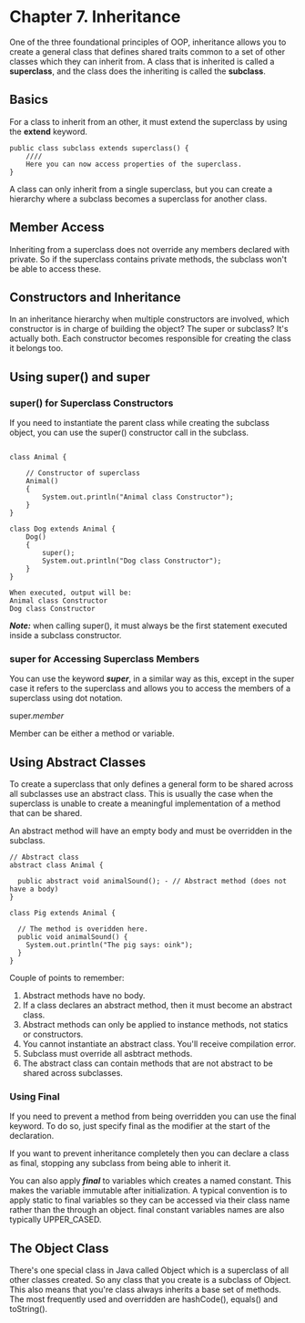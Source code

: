 # Chapter 7. Inheritance

One of the three foundational principles of OOP, inheritance allows you to create a general class that defines shared 
traits common to a set of other classes which they can inherit from. A class that is inherited is called a **superclass**, 
and the class does the inheriting is called the **subclass**.

## Basics
For a class to inherit from an other, it must extend the superclass by using the **extend** keyword. 

```aidl
public class subclass extends superclass() {
    ////
    Here you can now access properties of the superclass.
}
```

A class can only inherit from a single superclass, but you can create a hierarchy where a subclass becomes a superclass 
for another class.

## Member Access
Inheriting from a superclass does not override any members declared with private. So if the superclass contains private 
methods, the subclass won't be able to access these.

## Constructors and Inheritance
In an inheritance hierarchy when multiple constructors are involved, which constructor is in charge of building the object?
The super or subclass? 
It's actually both. Each constructor becomes responsible for creating the class it belongs too.

## Using super() and super

### super() for Superclass Constructors
If you need to instantiate the parent class while creating the subclass object, you can use the super() constructor call
in the subclass. 

```aidl

class Animal {
 
    // Constructor of superclass
    Animal()
    {
        System.out.println("Animal class Constructor");
    }
}

class Dog extends Animal {
    Dog()
    {
        super();
        System.out.println("Dog class Constructor");
    }
}

When executed, output will be:
Animal class Constructor
Dog class Constructor
```
***Note:*** when calling super(), it must always be the first statement executed inside a subclass constructor.

### super for Accessing Superclass Members
You can use the keyword ***super***, in a similar way as this, except in the super case it refers to the superclass and 
allows you to access the members of a superclass using dot notation.

super._member_

Member can be either a method or variable.

## Using Abstract Classes
To create a superclass that only defines a general form to be shared across all subclasses use an abstract class. 
This is usually the case when the superclass is unable to create a meaningful implementation of a method that can be shared.

An abstract method will have an empty body and must be overridden in the subclass.

```aidl
// Abstract class
abstract class Animal {

  public abstract void animalSound(); - // Abstract method (does not have a body)
}

class Pig extends Animal {
  
  // The method is overidden here.
  public void animalSound() {
    System.out.println("The pig says: oink");
  }
}

```

Couple of points to remember:
1. Abstract methods have no body.
2. If a class declares an abstract method, then it must become an abstract class.
3. Abstract methods can only be applied to instance methods, not statics or constructors.
4. You cannot instantiate an abstract class. You'll receive compilation error.
5. Subclass must override all asbtract methods.
6. The abstract class can contain methods that are not abstract to be shared across subclasses.

### Using Final
If you need to prevent a method from being overridden you can use the final keyword.
To do so, just specify final as the modifier at the start of the declaration.

If you want to prevent inheritance completely then you can declare a class as final, stopping any subclass from being able
to inherit it.

You can also apply ***final*** to variables which creates a named constant. This makes the variable immutable after initialization.
A typical convention is to apply static to final variables so they can be accessed via their class name rather than the through 
an object. final constant variables names are also typically UPPER_CASED.

## The Object Class
There's one special class in Java called Object which is a superclass of all other classes created. So any class that you create 
is a subclass of Object. This also means that you're class always inherits a base set of methods. The most frequently used and 
overridden are hashCode(), equals() and toString().

